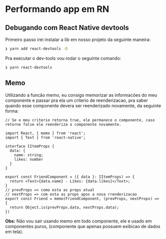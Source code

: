 # Performando app em RN

## Debugando com React Native devtools

Primeiro passo irei instalar a lib em nosso projeto da seguinte maneira:


```bash
❯ yarn add react-devtools -D
```
Pra executar o dev-tools vou rodar o seguinte comando:

```bash
❯ yarn react-devtools
```

## Memo

Utilizando a funcão memo, eu consigo memorizar as informacões do meu componente e passar pra ela um criterio de reenderizacao, pra saber quando esse componente devera ser reenderizado novamente, da seguinte forma:

```tsx
// Se o meu criterio retorna true, ele permanece o componente, caso retorne false ele reenderiza o componente novamente.

import React, { memo } from 'react';
import { Text } from 'react-native';

interface IItemProps {
  data: {
    name: string;
    likes: number
  }
}

export const FriendComponent = ({ data }: IItemProps) => {
  return <Text>{data.name} - Likes: {data.likes}</Text>;
}
// prevProps => como esta as props atual
// nextProps => com esta as props apos a nova rrenderizacao
export const Friend = memo(FriendComponent, (prevProps, nextProps) => {
  return Object.is(prevProps.data, nextProps.data);
})
```

<b>Obs:</b> Não vou sair usando memo em todo componente, ele e usado em componentes puros, (componente que apenas possuem exibicao de dados em tela).